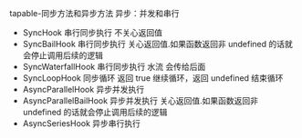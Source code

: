 tapable-同步方法和异步方法
异步：并发和串行

- SyncHook 串行同步执行 不关心返回值
- SyncBailHook 串行同步执行 关心返回值.如果函数返回非 undefined 的话就会停止调用后续的逻辑
- SyncWaterfallHook 串行同步执行 水流 会传给后面
- SyncLoopHook 同步循环 返回 true 继续循环，返回 undefined 结束循环
- AsyncParallelHook 异步并发执行
- AsyncParallelBailHook 异步并发执行 关心返回值.如果函数返回非 undefined 的话就会停止调用后续的逻辑
- AsyncSeriesHook 异步串行执行

